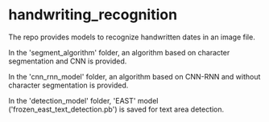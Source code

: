 # handwriting_recognition

The repo provides models to recognize handwritten dates in an image file. 

In the 'segment_algorithm' folder, an algorithm based on character segmentation and CNN is provided. 

In the 'cnn_rnn_model' folder, an algorithm based on CNN-RNN and without character segmentation is provided. 

In the 'detection_model' folder, 'EAST' model ('frozen_east_text_detection.pb') is saved for text area detection. 
